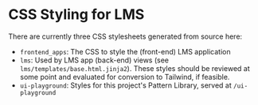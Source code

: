 # CSS Styling for LMS

There are currently three CSS stylesheets generated from source here:

- `frontend_apps`: The CSS to style the (front-end) LMS application
- `lms`: Used by LMS app (back-end) views (see `lms/templates/base.html.jinja2`). These styles should be reviewed at some point and evaluated for conversion to Tailwind, if feasible.
- `ui-playground`: Styles for this project's Pattern Library, served at `/ui-playground`
